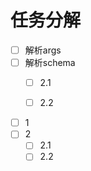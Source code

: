 # 任务分解



- [ ] 解析args
- [ ] 解析schema
    - [ ] 2.1
    - [ ] 2.2
    
    
    
- [ ] 1
- [ ] 2
    - [ ] 2.1
    - [ ] 2.2